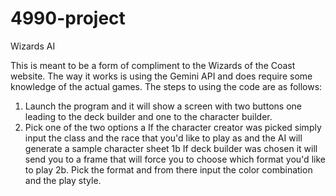 # 4990-project
Wizards AI 

This is meant to be a form of compliment to the Wizards of the Coast website. 
The way it works is using the Gemini API and does require some knowledge of the actual games. The steps to using the code are as follows:
1. Launch the program and it will show a screen with two buttons one leading to the deck builder and one to the character builder.
2. Pick one of the two options
   a If the character creator was picked simply input the class and the race that you'd like to play as and the AI will generate a sample character sheet
   1b If deck builder was chosen it will send you to a frame that will force you to choose which format you'd like to play
   2b. Pick the format and from there input the color combination and the play style.  
